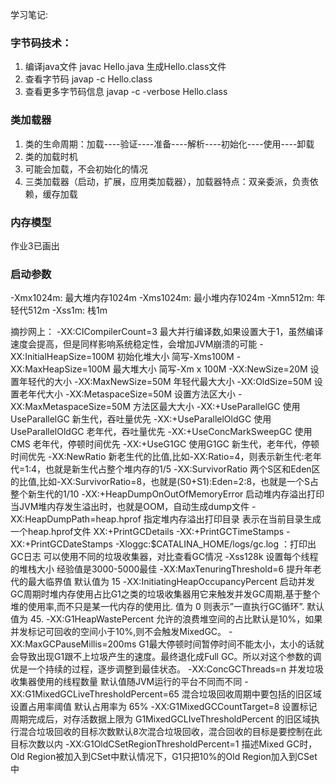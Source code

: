 学习笔记:
### 字节码技术：
1. 编译java文件      javac Hello.java  生成Hello.class文件
2. 查看字节码        javap -c Hello.class
3. 查看更多字节码信息 javap -c -verbose Hello.class
### 类加载器
1. 类的生命周期：加载----验证----准备----解析----初始化----使用----卸载
2. 类的加载时机
3. 可能会加载，不会初始化的情况
4. 三类加载器（启动，扩展，应用类加载器），加载器特点：双亲委派，负责依赖，缓存加载
### 内存模型
作业3已画出
### 启动参数
-Xmx1024m: 最大堆内存1024m
-Xms1024m: 最小堆内存1024m
-Xmn512m: 年轻代512m
-Xss1m: 栈1m

摘抄网上：
-XX:CICompilerCount=3                             最大并行编译数,如果设置大于1，虽然编译速度会提高，但是同样影响系统稳定性，会增加JVM崩溃的可能
-XX:InitialHeapSize=100M                          初始化堆大小 简写-Xms100M
-XX:MaxHeapSize=100M                           最大堆大小 简写-Xm x 100M
-XX:NewSize=20M                                     设置年轻代的大小
-XX:MaxNewSize=50M                              年轻代最大大小
-XX:OldSize=50M                                       设置老年代大小
-XX:MetaspaceSize=50M                          设置方法区大小
-XX:MaxMetaspaceSize=50M                   方法区最大大小
-XX:+UseParallelGC                                  使用UseParallelGC 新生代，吞吐量优先
-XX:+UseParallelOldGC                             使用UseParallelOldGC 老年代，吞吐量优先
-XX:+UseConcMarkSweepGC                   使用CMS 老年代，停顿时间优先
-XX:+UseG1GC                                          使用G1GC 新生代，老年代，停顿时间优先
-XX:NewRatio                                             新老生代的比值,比如-XX:Ratio=4，则表示新生代:老年代=1:4，也就是新生代占整个堆内存的1/5
-XX:SurvivorRatio                                       两个S区和Eden区的比值,比如-XX:SurvivorRatio=8，也就是(S0+S1):Eden=2:8，也就是一个S占整个新生代的1/10
-XX:+HeapDumpOnOutOfMemoryError      启动堆内存溢出打印当JVM堆内存发生溢出时，也就是OOM，自动生成dump文件
-XX:HeapDumpPath=heap.hprof                指定堆内存溢出打印目录 表示在当前目录生成一个heap.hprof文件
XX:+PrintGCDetails -XX:+PrintGCTimeStamps -XX:+PrintGCDateStamps -Xloggc:$CATALINA_HOME/logs/gc.log   ：打印出GC日志 可以使用不同的垃圾收集器，对比查看GC情况
-Xss128k                                                    设置每个线程的堆栈大小 经验值是3000-5000最佳
-XX:MaxTenuringThreshold=6                   提升年老代的最大临界值 默认值为 15
-XX:InitiatingHeapOccupancyPercent       启动并发GC周期时堆内存使用占比G1之类的垃圾收集器用它来触发并发GC周期,基于整个堆的使用率,而不只是某一代内存的使用比. 值为 0 则表示”一直执行GC循环”. 默认值为 45.
-XX:G1HeapWastePercent                       允许的浪费堆空间的占比默认是10%，如果并发标记可回收的空间小于10%,则不会触发MixedGC。
-XX:MaxGCPauseMillis=200ms                G1最大停顿时间暂停时间不能太小，太小的话就会导致出现G1跟不上垃圾产生的速度。最终退化成Full GC。所以对这个参数的调优是一个持续的过程，逐步调整到最佳状态。
-XX:ConcGCThreads=n                            并发垃圾收集器使用的线程数量 默认值随JVM运行的平台不同而不同
-XX:G1MixedGCLiveThresholdPercent=65   混合垃圾回收周期中要包括的旧区域设置占用率阈值  默认占用率为 65%
-XX:G1MixedGCCountTarget=8                设置标记周期完成后，对存活数据上限为 G1MixedGCLIveThresholdPercent 的旧区域执行混合垃圾回收的目标次数默认8次混合垃圾回收，混合回收的目标是要控制在此目标次数以内
-XX:G1OldCSetRegionThresholdPercent=1   描述Mixed GC时，Old Region被加入到CSet中默认情况下，G1只把10%的Old Region加入到CSet中
